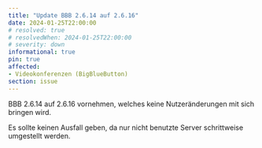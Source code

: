 ```yaml
---
title: "Update BBB 2.6.14 auf 2.6.16"
date: 2024-01-25T22:00:00
# resolved: true
# resolvedWhen: 2024-01-25T22:00:00
# severity: down
informational: true
pin: true 
affected:
- Videokonferenzen (BigBlueButton)
section: issue
---
```


BBB 2.6.14 auf 2.6.16 vornehmen, welches keine Nutzeränderungen mit sich bringen wird.

Es sollte keinen Ausfall geben, da nur nicht benutzte Server schrittweise umgestellt werden.
